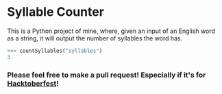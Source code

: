 # Syllable Counter

This is a Python project of mine, where, given an input of an English word as a string, it will output the number of syllables the word has.

```python
>>> countSyllables("syllables")
3
```

### Please feel free to make a pull request! Especially if it's for [Hacktoberfest](https://hacktoberfest.digitalocean.com/)!
